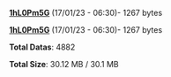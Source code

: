 [**1hL0Pm5G**](/data/1hL0Pm5G.txt) (17/01/23 - 06:30)- 1267 bytes

[**1hL0Pm5G**](/data/1hL0Pm5G.txt) (17/01/23 - 06:30)- 1267 bytes

**Total Datas**: 4882

**Total Size**: 30.12 MB / 30.1 MB